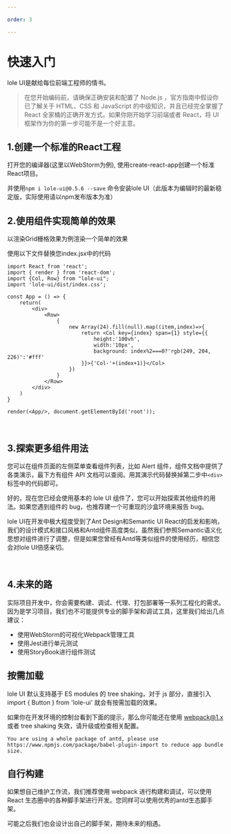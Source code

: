 ```yaml
---

order: 3

---
```


# 快速入门
lole UI是献给每位前端工程师的情书。
>在您开始编码前，请确保正确安装和配置了 Node.js ，官方指南中假设你已了解关于 HTML、CSS 和 JavaScript 的中级知识，并且已经完全掌握了 React 全家桶的正确开发方式。如果你刚开始学习前端或者 React，将 UI 框架作为你的第一步可能不是一个好主意。

## 1.创建一个标准的React工程
打开您的编译器(这里以WebStorm为例), 使用create-react-app创建一个标准React项目。

并使用```npm i lole-ui@0.5.6 --save``` 命令安装lole UI（此版本为编辑时的最新稳定版，实际使用请以npm发布版本为准）

## 2.使用组件实现简单的效果
以渲染Grid栅格效果为例渲染一个简单的效果

使用以下文件替换您index.jsx中的代码
```
import React from 'react';
import { render } from 'react-dom';
import {Col, Row} from "lole-ui";
import 'lole-ui/dist/index.css';

const App = () => {
    return(
        <div>
            <Row>
                {
                    new Array(24).fill(null).map((item,index)=>{
                        return <Col key={index} span={1} style={{
                            height:'100vh',
                            width:'10px',
                            background: index%2===0?'rgb(249, 204, 226)':'#fff'
                        }}>{'Col-'+(index+1)}</Col>
                    })
                }
            </Row>
        </div>
    )
}

render(<App/>, document.getElementById('root'));
```

<br/>

## 3.探索更多组件用法

您可以在组件页面的左侧菜单查看组件列表，比如 Alert 组件，组件文档中提供了各类演示，最下方有组件 API 文档可以查阅。用其演示代码替换掉第二步中```<div>```标签中的代码即可。

好的，现在您已经会使用基本的 lole UI 组件了，您可以开始探索其他组件的用法。如果您遇到组件的 bug，也推荐建一个可重现的沙盒环境来报告 bug。

lole UI在开发中极大程度受到了Ant Design和Semantic UI React的启发和影响，我们的设计模式和接口风格和Antd组件高度类似，虽然我们参照Semantic语义化思想对组件进行了调整，但是如果您曾经有Antd等类似组件的使用经历，相信您会对lole UI倍感亲切。

<br/>

## 4.未来的路
实际项目开发中，你会需要构建、调试、代理、打包部署等一系列工程化的需求。因为是学习项目，我们也不可能提供专业的脚手架和调试工具，这里我们给出几点建议：

- 使用WebStorm的可视化Webpack管理工具
- 使用Jest进行单元测试
- 使用StoryBook进行组件测试

## 按需加载
lole UI 默认支持基于 ES modules 的 tree shaking，对于 js 部分，直接引入 import { Button } from 'lole-ui' 就会有按需加载的效果。

如果你在开发环境的控制台看到下面的提示，那么你可能还在使用 webpack@1.x 或者 tree shaking 失效，请升级或检查相关配置。
```
You are using a whole package of antd, please use https://www.npmjs.com/package/babel-plugin-import to reduce app bundle size.
```

## 自行构建
如果想自己维护工作流，我们推荐使用 webpack 进行构建和调试，可以使用 React 生态圈中的各种脚手架进行开发。您同样可以使用优秀的antd生态脚手架。

可能之后我们也会设计出自己的脚手架，期待未来的相遇。
